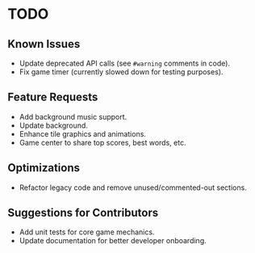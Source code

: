 # TODO

## Known Issues
- Update deprecated API calls (see `#warning` comments in code).
- Fix game timer (currently slowed down for testing purposes).

## Feature Requests
- Add background music support.
- Update background.
- Enhance tile graphics and animations.
- Game center to share top scores, best words, etc.

## Optimizations
- Refactor legacy code and remove unused/commented-out sections.

## Suggestions for Contributors
- Add unit tests for core game mechanics.
- Update documentation for better developer onboarding.
